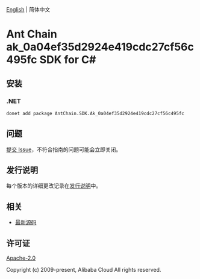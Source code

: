 [English](README.md) | 简体中文

# Ant Chain ak_0a04ef35d2924e419cdc27cf56c495fc SDK for C#

## 安装

### .NET

```bash
donet add package AntChain.SDK.Ak_0a04ef35d2924e419cdc27cf56c495fc
```

## 问题

[提交 Issue](https://github.com/alipay/antchain-openapi-prod-sdk/issues/new)，不符合指南的问题可能会立即关闭。

## 发行说明

每个版本的详细更改记录在[发行说明](./ChangeLog.txt)中。

## 相关

* [最新源码](https://github.com/antchain-openapi-prod-sdk)

## 许可证

[Apache-2.0](http://www.apache.org/licenses/LICENSE-2.0)

Copyright (c) 2009-present, Alibaba Cloud All rights reserved.
